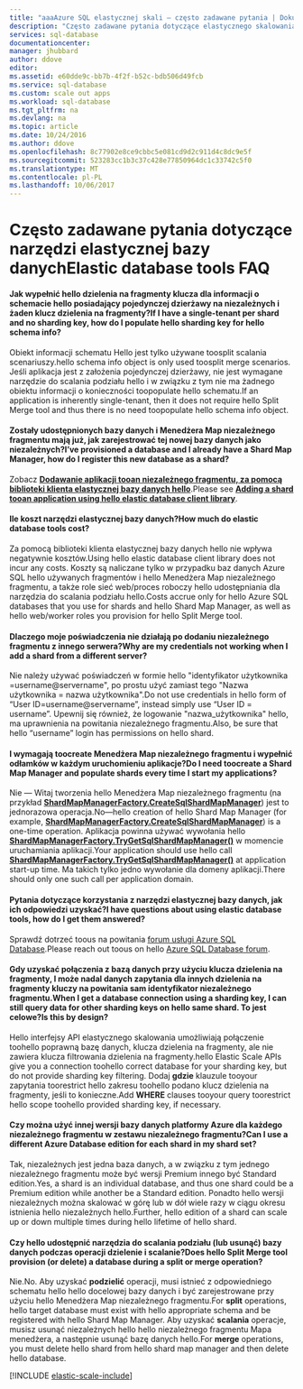 ```yaml
---
title: "aaaAzure SQL elastycznej skali — często zadawane pytania | Dokumentacja firmy Microsoft"
description: "Często zadawane pytania dotyczące elastycznego skalowania bazy danych Azure SQL."
services: sql-database
documentationcenter: 
manager: jhubbard
author: ddove
editor: 
ms.assetid: e60dde9c-bb7b-4f2f-b52c-bdb506d49fcb
ms.service: sql-database
ms.custom: scale out apps
ms.workload: sql-database
ms.tgt_pltfrm: na
ms.devlang: na
ms.topic: article
ms.date: 10/24/2016
ms.author: ddove
ms.openlocfilehash: 8c77902e8ce9cbbc5e081cd9d2c911d4c8dc9e5f
ms.sourcegitcommit: 523283cc1b3c37c428e77850964dc1c33742c5f0
ms.translationtype: MT
ms.contentlocale: pl-PL
ms.lasthandoff: 10/06/2017
---
```

# <a name="elastic-database-tools-faq"></a><span data-ttu-id="888b5-103">Często zadawane pytania dotyczące narzędzi elastycznej bazy danych</span><span class="sxs-lookup"><span data-stu-id="888b5-103">Elastic database tools FAQ</span></span>
#### <a name="if-i-have-a-single-tenant-per-shard-and-no-sharding-key-how-do-i-populate-hello-sharding-key-for-hello-schema-info"></a><span data-ttu-id="888b5-104">Jak wypełnić hello dzielenia na fragmenty klucza dla informacji o schemacie hello posiadający pojedynczej dzierżawy na niezależnych i żaden klucz dzielenia na fragmenty?</span><span class="sxs-lookup"><span data-stu-id="888b5-104">If I have a single-tenant per shard and no sharding key, how do I populate hello sharding key for hello schema info?</span></span>
<span data-ttu-id="888b5-105">Obiekt informacji schematu Hello jest tylko używane toosplit scalania scenariuszy.</span><span class="sxs-lookup"><span data-stu-id="888b5-105">hello schema info object is only used toosplit merge scenarios.</span></span> <span data-ttu-id="888b5-106">Jeśli aplikacja jest z założenia pojedynczej dzierżawy, nie jest wymagane narzędzie do scalania podziału hello i w związku z tym nie ma żadnego obiektu informacji o konieczności toopopulate hello schematu.</span><span class="sxs-lookup"><span data-stu-id="888b5-106">If an application is inherently single-tenant, then it does not require hello Split Merge tool and thus there is no need toopopulate hello schema info object.</span></span>

#### <a name="ive-provisioned-a-database-and-i-already-have-a-shard-map-manager-how-do-i-register-this-new-database-as-a-shard"></a><span data-ttu-id="888b5-107">Zostały udostępnionych bazy danych i Menedżera Map niezależnego fragmentu mają już, jak zarejestrować tej nowej bazy danych jako niezależnych?</span><span class="sxs-lookup"><span data-stu-id="888b5-107">I’ve provisioned a database and I already have a Shard Map Manager, how do I register this new database as a shard?</span></span>
<span data-ttu-id="888b5-108">Zobacz  **[Dodawanie aplikacji tooan niezależnego fragmentu, za pomocą biblioteki klienta elastycznej bazy danych hello](sql-database-elastic-scale-add-a-shard.md)**.</span><span class="sxs-lookup"><span data-stu-id="888b5-108">Please see **[Adding a shard tooan application using hello elastic database client library](sql-database-elastic-scale-add-a-shard.md)**.</span></span> 

#### <a name="how-much-do-elastic-database-tools-cost"></a><span data-ttu-id="888b5-109">Ile koszt narzędzi elastycznej bazy danych?</span><span class="sxs-lookup"><span data-stu-id="888b5-109">How much do elastic database tools cost?</span></span>
<span data-ttu-id="888b5-110">Za pomocą biblioteki klienta elastycznej bazy danych hello nie wpływa negatywnie kosztów.</span><span class="sxs-lookup"><span data-stu-id="888b5-110">Using hello elastic database client library does not incur any costs.</span></span> <span data-ttu-id="888b5-111">Koszty są naliczane tylko w przypadku baz danych Azure SQL hello używanych fragmentów i hello Menedżera Map niezależnego fragmentu, a także role sieć web/proces roboczy hello udostępniania dla narzędzia do scalania podziału hello.</span><span class="sxs-lookup"><span data-stu-id="888b5-111">Costs accrue only for hello Azure SQL databases that you use for shards and hello Shard Map Manager, as well as hello web/worker roles you provision for hello Split Merge tool.</span></span>

#### <a name="why-are-my-credentials-not-working-when-i-add-a-shard-from-a-different-server"></a><span data-ttu-id="888b5-112">Dlaczego moje poświadczenia nie działają po dodaniu niezależnego fragmentu z innego serwera?</span><span class="sxs-lookup"><span data-stu-id="888b5-112">Why are my credentials not working when I add a shard from a different server?</span></span>
<span data-ttu-id="888b5-113">Nie należy używać poświadczeń w formie hello "identyfikator użytkownika =username@servername", po prostu użyć zamiast tego "Nazwa użytkownika = nazwa użytkownika".</span><span class="sxs-lookup"><span data-stu-id="888b5-113">Do not use credentials in hello form of “User ID=username@servername”, instead simply use “User ID = username”.</span></span>  <span data-ttu-id="888b5-114">Upewnij się również, że logowanie "nazwa_użytkownika" hello, ma uprawnienia na powitania niezależnego fragmentu.</span><span class="sxs-lookup"><span data-stu-id="888b5-114">Also, be sure that hello “username” login has permissions on hello shard.</span></span>

#### <a name="do-i-need-toocreate-a-shard-map-manager-and-populate-shards-every-time-i-start-my-applications"></a><span data-ttu-id="888b5-115">I wymagają toocreate Menedżera Map niezależnego fragmentu i wypełnić odłamków w każdym uruchomieniu aplikacje?</span><span class="sxs-lookup"><span data-stu-id="888b5-115">Do I need toocreate a Shard Map Manager and populate shards every time I start my applications?</span></span>
<span data-ttu-id="888b5-116">Nie — Witaj tworzenia hello Menedżera Map niezależnego fragmentu (na przykład  **[ShardMapManagerFactory.CreateSqlShardMapManager](http://msdn.microsoft.com/library/azure/microsoft.azure.sqldatabase.elasticscale.shardmanagement.shardmapmanagerfactory.createsqlshardmapmanager.aspx)**) jest to jednorazowa operacja.</span><span class="sxs-lookup"><span data-stu-id="888b5-116">No—hello creation of hello Shard Map Manager (for example, **[ShardMapManagerFactory.CreateSqlShardMapManager](http://msdn.microsoft.com/library/azure/microsoft.azure.sqldatabase.elasticscale.shardmanagement.shardmapmanagerfactory.createsqlshardmapmanager.aspx)**) is a one-time operation.</span></span>  <span data-ttu-id="888b5-117">Aplikacja powinna używać wywołania hello  **[ShardMapManagerFactory.TryGetSqlShardMapManager()](http://msdn.microsoft.com/library/azure/microsoft.azure.sqldatabase.elasticscale.shardmanagement.shardmapmanagerfactory.trygetsqlshardmapmanager.aspx)**  w momencie uruchamiania aplikacji.</span><span class="sxs-lookup"><span data-stu-id="888b5-117">Your application should use hello call **[ShardMapManagerFactory.TryGetSqlShardMapManager()](http://msdn.microsoft.com/library/azure/microsoft.azure.sqldatabase.elasticscale.shardmanagement.shardmapmanagerfactory.trygetsqlshardmapmanager.aspx)** at application start-up time.</span></span>  <span data-ttu-id="888b5-118">Ma takich tylko jedno wywołanie dla domeny aplikacji.</span><span class="sxs-lookup"><span data-stu-id="888b5-118">There should only one such call per application domain.</span></span>

#### <a name="i-have-questions-about-using-elastic-database-tools-how-do-i-get-them-answered"></a><span data-ttu-id="888b5-119">Pytania dotyczące korzystania z narzędzi elastycznej bazy danych, jak ich odpowiedzi uzyskać?</span><span class="sxs-lookup"><span data-stu-id="888b5-119">I have questions about using elastic database tools, how do I get them answered?</span></span>
<span data-ttu-id="888b5-120">Sprawdź dotrzeć toous na powitania [forum usługi Azure SQL Database](https://social.msdn.microsoft.com/forums/azure/home?forum=ssdsgetstarted).</span><span class="sxs-lookup"><span data-stu-id="888b5-120">Please reach out toous on hello [Azure SQL Database forum](https://social.msdn.microsoft.com/forums/azure/home?forum=ssdsgetstarted).</span></span>

#### <a name="when-i-get-a-database-connection-using-a-sharding-key-i-can-still-query-data-for-other-sharding-keys-on-hello-same-shard--is-this-by-design"></a><span data-ttu-id="888b5-121">Gdy uzyskać połączenia z bazą danych przy użyciu klucza dzielenia na fragmenty, I może nadal danych zapytania dla innych dzielenia na fragmenty kluczy na powitania sam identyfikator niezależnego fragmentu.</span><span class="sxs-lookup"><span data-stu-id="888b5-121">When I get a database connection using a sharding key, I can still query data for other sharding keys on hello same shard.</span></span>  <span data-ttu-id="888b5-122">To jest celowe?</span><span class="sxs-lookup"><span data-stu-id="888b5-122">Is this by design?</span></span>
<span data-ttu-id="888b5-123">Hello interfejsy API elastycznego skalowania umożliwiają połączenie toohello poprawną bazę danych, klucza dzielenia na fragmenty, ale nie zawiera klucza filtrowania dzielenia na fragmenty.</span><span class="sxs-lookup"><span data-stu-id="888b5-123">hello Elastic Scale APIs give you a connection toohello correct database for your sharding key, but do not provide sharding key filtering.</span></span>  <span data-ttu-id="888b5-124">Dodaj **gdzie** klauzule tooyour zapytania toorestrict hello zakresu toohello podano klucz dzielenia na fragmenty, jeśli to konieczne.</span><span class="sxs-lookup"><span data-stu-id="888b5-124">Add **WHERE** clauses tooyour query toorestrict hello scope toohello provided sharding key, if necessary.</span></span>

#### <a name="can-i-use-a-different-azure-database-edition-for-each-shard-in-my-shard-set"></a><span data-ttu-id="888b5-125">Czy można użyć innej wersji bazy danych platformy Azure dla każdego niezależnego fragmentu w zestawu niezależnego fragmentu?</span><span class="sxs-lookup"><span data-stu-id="888b5-125">Can I use a different Azure Database edition for each shard in my shard set?</span></span>
<span data-ttu-id="888b5-126">Tak, niezależnych jest jedna baza danych, a w związku z tym jednego niezależnego fragmentu może być wersji Premium innego być Standard edition.</span><span class="sxs-lookup"><span data-stu-id="888b5-126">Yes, a shard is an individual database, and thus one shard could be a Premium edition while another be a Standard edition.</span></span> <span data-ttu-id="888b5-127">Ponadto hello wersji niezależnych można skalować w górę lub w dół wiele razy w ciągu okresu istnienia hello niezależnych hello.</span><span class="sxs-lookup"><span data-stu-id="888b5-127">Further, hello edition of a shard can scale up or down multiple times during hello lifetime of hello shard.</span></span>

#### <a name="does-hello-split-merge-tool-provision-or-delete-a-database-during-a-split-or-merge-operation"></a><span data-ttu-id="888b5-128">Czy hello udostępnić narzędzia do scalania podziału (lub usunąć) bazy danych podczas operacji dzielenie i scalanie?</span><span class="sxs-lookup"><span data-stu-id="888b5-128">Does hello Split Merge tool provision (or delete) a database during a split or merge operation?</span></span>
<span data-ttu-id="888b5-129">Nie.</span><span class="sxs-lookup"><span data-stu-id="888b5-129">No.</span></span> <span data-ttu-id="888b5-130">Aby uzyskać **podzielić** operacji, musi istnieć z odpowiedniego schematu hello hello docelowej bazy danych i być zarejestrowane przy użyciu hello Menedżera Map niezależnego fragmentu.</span><span class="sxs-lookup"><span data-stu-id="888b5-130">For **split** operations, hello target database must exist with hello appropriate schema and be registered with hello Shard Map Manager.</span></span>  <span data-ttu-id="888b5-131">Aby uzyskać **scalania** operacje, musisz usunąć niezależnych hello hello niezależnego fragmentu Mapa menedżera, a następnie usunąć bazę danych hello.</span><span class="sxs-lookup"><span data-stu-id="888b5-131">For **merge** operations, you must delete hello shard from hello shard map manager and then delete hello database.</span></span>

[!INCLUDE [elastic-scale-include](../../includes/elastic-scale-include.md)]

